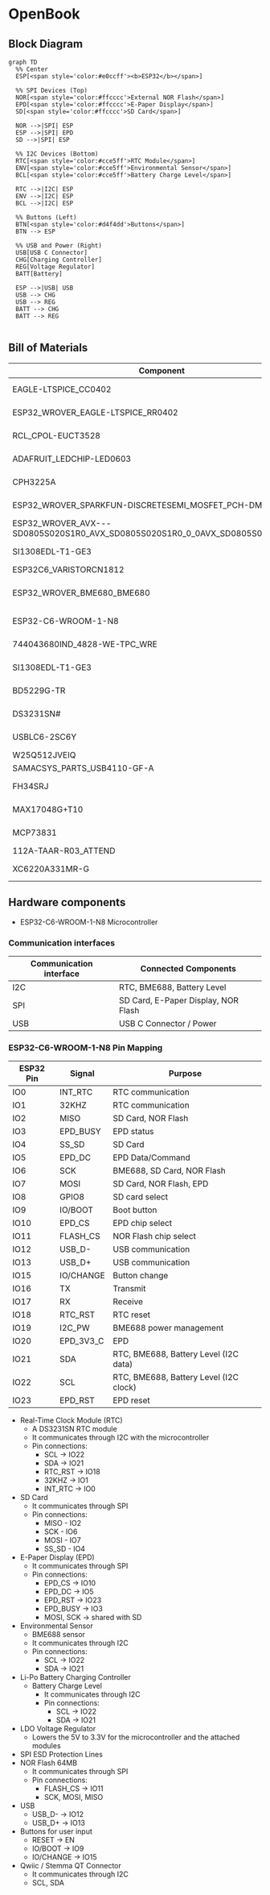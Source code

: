 # OpenBook

## Block Diagram
```mermaid
graph TD
  %% Center
  ESP[<span style='color:#e0ccff'><b>ESP32</b></span>]

  %% SPI Devices (Top)
  NOR[<span style='color:#ffcccc'>External NOR Flash</span>]
  EPD[<span style='color:#ffcccc'>E-Paper Display</span>]
  SD[<span style='color:#ffcccc'>SD Card</span>]

  NOR -->|SPI| ESP
  ESP -->|SPI| EPD
  SD -->|SPI| ESP

  %% I2C Devices (Bottom)
  RTC[<span style='color:#cce5ff'>RTC Module</span>]
  ENV[<span style='color:#cce5ff'>Environmental Sensor</span>]
  BCL[<span style='color:#cce5ff'>Battery Charge Level</span>]

  RTC -->|I2C| ESP
  ENV -->|I2C| ESP
  BCL -->|I2C| ESP

  %% Buttons (Left)
  BTN[<span style='color:#d4f4dd'>Buttons</span>]
  BTN --> ESP

  %% USB and Power (Right)
  USB[USB C Connector]
  CHG[Charging Controller]
  REG[Voltage Regulator]
  BATT[Battery]

  ESP -->|USB| USB
  USB --> CHG
  USB --> REG
  BATT --> CHG
  BATT --> REG


```
## Bill of Materials
|Component|Description|Purchase|Datasheet|
|---------|-----------|--------|---------|
|EAGLE-LTSPICE_CC0402 | Capacitor | https://eu.mouser.com/ProductDetail/KEMET/C0402C475K8PACTU?qs=ulEaXIWI0c9ebKRT3r3htg%3D%3D | https://eu.mouser.com/datasheet/2/447/KEM_C1006_X5R_SMD-3316465.pdf
|ESP32_WROVER_EAGLE-LTSPICE_RR0402 | Resistor | https://eu.mouser.com/ProductDetail/Vishay-Beyschlag/MCS04020D9101BE000?qs=sGAEpiMZZMvdGkrng054twKDKoBh%252BscnK%2FuqkNk9X%252BqO%2Fz5%2F0u93Ow%3D%3D  | https://www.vishay.com/docs/28700/mcx0x0xpre.pdf
|RCL_CPOL-EUCT3528 | Capacitor | https://eu.mouser.com/ProductDetail/Nichicon/LGN2W101MELA25?qs=Fe64Qgzkstf1zMszMsgRoA%3D%3D | https://eu.mouser.com/datasheet/2/293/e_lgn-3082370.pdf
|ADAFRUIT_LEDCHIP-LED0603 | LED | https://eu.mouser.com/ProductDetail/ams-OSRAM/KG-EELP41.22-PHRH-35-A8J8-20-R18?qs=ZcfC38r4Posajg8ZvCDQkg%3D%3D | https://eu.mouser.com/datasheet/2/588/KG_EELP41_22_EN-3572852.pdf
|CPH3225A | Capacitor | https://eu.mouser.com/ProductDetail/Seiko-Semiconductors/CPH3225A?qs=3etwrb1wR%252BhUOph6lAO7eg%3D%3D | https://eu.mouser.com/datasheet/2/360/Seiko_Instruments_MicroBattery_E_20230330_2024Jan_-3561061.pdf
|ESP32_WROVER_SPARKFUN-DISCRETESEMI_MOSFET_PCH-DMG2305UX-7 | Transistor | https://eu.mouser.com/ProductDetail/Diodes-Incorporated/DMG2305UX-7?qs=L1DZKBg7t5F%2FNBHrjfxC%252Bg%3D%3D | https://www.diodes.com/assets/Datasheets/DMG2305UX.pdf
|ESP32_WROVER_AVX---SD0805S020S1R0_AVX_SD0805S020S1R0_0_0AVX_SD0805S020S1R0_0_0 | Diode | https://eu.mouser.com/ProductDetail/ROHM-Semiconductor/SCS310AMC7G?qs=iLKYxzqNS75xiccEgNnX2g%3D%3D | https://fscdn.rohm.com/en/products/databook/datasheet/discrete/sic/sbd/scs310am-e.pdf
|SI1308EDL-T1-GE3 | Transistor | https://eu.mouser.com/ProductDetail/Vishay-Semiconductors/SI1308EDL-T1-GE3?qs=bX1%252BNvsK%2FBramh9tgpOaEw%3D%3D | https://www.vishay.com/docs/63399/si1308edl.pdf
|ESP32C6_VARISTORCN1812 | Varistor | https://eu.mouser.com/ProductDetail/Schurter/PFMF.050.2?qs=1auRipcfynCums5v1iucSA%3D%3D | https://eu.mouser.com/datasheet/2/358/typ_PFMF-1275918.pdf
|ESP32_WROVER_BME680_BME680 | Integrated Environmental Unit | https://eu.mouser.com/ProductDetail/M5Stack/U001-C?qs=e8oIoAS2J1R2mB7ZY1%252BSZg%3D%3D | https://docs.m5stack.com/en/unit/envIII
|ESP32-C6-WROOM-1-N8 | MicroController | https://eu.mouser.com/ProductDetail/Espressif-Systems/ESP32-C6?qs=Imq1NPwxi75noDtUpuVuWw%3D%3D | https://eu.mouser.com/datasheet/2/891/esp32_c6_datasheet_en-3304070.pdf
| 744043680IND_4828-WE-TPC_WRE | Inductor | https://eu.mouser.com/ProductDetail/Wurth-Elektronik/744043680?qs=PGXP4M47uW6VkZq%252BkzjrHA%3D%3D | https://www.we-online.com/components/products/datasheet/744043680.pdf
|SI1308EDL-T1-GE3 | Transistor | https://eu.mouser.com/ProductDetail/Vishay-Semiconductors/SI1308EDL-T1-GE3?qs=bX1%252BNvsK%2FBramh9tgpOaEw%3D%3D | https://www.vishay.com/docs/63399/si1308edl.pdf
| BD5229G-TR | Voltage Detector | https://eu.mouser.com/ProductDetail/ROHM-Semiconductor/BD5229G-TR?qs=sGAEpiMZZMutXGli8Ay4kAMqIQqqdOUlDFcDfPDPIK4%3D | https://fscdn.rohm.com/en/products/databook/datasheet/ic/power/voltage_detector/bd52xxg-e.pdf
|DS3231SN# | RTC Module | https://eu.mouser.com/ProductDetail/Analog-Devices-Maxim-Integrated/DS3231SN?qs=1eQvB6Dk1vhUlr8%2FOrV0Fw%3D%3D | https://eu.mouser.com/datasheet/2/609/DS3231-3421123.pdf
|USBLC6-2SC6Y | ESD Protection | https://eu.mouser.com/ProductDetail/STMicroelectronics/USBLC6-2SC6Y?qs=gNDSiZmRJS%2FOgDexvXkdow%3D%3D | https://eu.mouser.com/datasheet/2/389/usblc6_2sc6y-1852505.pdf
|W25Q512JVEIQ | Flash Memory | https://eu.mouser.com/ProductDetail/Winbond/W25Q512JVEIQ?qs=l7cgNqFNU1jw6svr3at6tA%3D%3D | https://eu.mouser.com/datasheet/2/949/Winbond_W25Q512JV_Datasheet-3240039.pdf
|SAMACSYS_PARTS_USB4110-GF-A | USB Connector | https://eu.mouser.com/ProductDetail/GCT/USB4110-GF-A?qs=KUoIvG%2F9IlYiZvIXQjyJeA%3D%3D | https://eu.mouser.com/datasheet/2/837/GCT_USB4110_Product_Drawing___20k_cycles-3455479.pdf
|FH34SRJ | E-Paper Display Header | https://eu.mouser.com/ProductDetail/Hirose-Connector/FH34SRJ-7S-0.5SH50?qs=vcbW%252B4%252BSTIqHa4IamMh36g%3D%3D | https://eu.mouser.com/datasheet/2/185/FH34SRJ_7S_0_5SH_50__CL0580_1200_0_50_2DDrawing_00-1615127.pdf
|MAX17048G+T10 | Battery Management | https://eu.mouser.com/ProductDetail/Analog-Devices-Maxim-Integrated/MAX17048G%2bT10?qs=D7PJwyCwLAoGnnn8jEPRBQ%3D%3D | https://eu.mouser.com/datasheet/2/609/MAX17048_MAX17049-3469099.pdf
|MCP73831 | Battery Controller | https://eu.mouser.com/ProductDetail/Microchip-Technology/MCP73831T-2ATI-MC?qs=yUQqVecv4qs9k7ug0bEXiw%3D%3D | https://eu.mouser.com/datasheet/2/268/MCP73831_Family_Data_Sheet_DS20001984H-3441711.pdf
|112A-TAAR-R03_ATTEND | SD Card Mount | https://store.comet.srl.ro/Catalogue/Product/43497/ | https://store.comet.srl.ro/Catalogue/Product/43497/
|XC6220A331MR-G | LDO Voltage Regulator | https://eu.mouser.com/ProductDetail/Torex-Semiconductor/XC6220A331MR-G?qs=AsjdqWjXhJ8ZSWznL1J0gg%3D%3D | https://eu.mouser.com/datasheet/2/760/xc6220-3371556.pdf

## Hardware components
- ESP32-C6-WROOM-1-N8 Microcontroller

### Communication interfaces

| Communication interface | Connected Components |
|--------------|----------------------|
| I2C        | RTC, BME688, Battery Level     |
| SPI        | SD Card, E-Paper Display, NOR Flash     |
| USB        | USB C Connector / Power     |

### ESP32-C6-WROOM-1-N8 Pin Mapping

| ESP32 Pin | Signal | Purpose |
|--------------|----------------------|---------|
| IO0        | INT_RTC     | RTC communication |
| IO1        | 32KHZ     | RTC communication |
| IO2        | MISO     | SD Card, NOR Flash |
| IO3        | EPD_BUSY     | EPD status |
| IO4        | SS_SD | SD Card |
| IO5        | EPD_DC | EPD Data/Command |
| IO6        | SCK  | BME688, SD Card, NOR Flash |
| IO7        | MOSI   | SD Card, NOR Flash, EPD |
| IO8        | GPIO8 | SD card select |
| IO9        | IO/BOOT   | Boot button |
| IO10       | EPD_CS   | EPD chip select|
| IO11       | FLASH_CS    | NOR Flash chip select |
| IO12       | USB_D-| USB communication |
| IO13       | USB_D+        | USB communication |
| IO15       | IO/CHANGE   | Button change |
| IO16       | TX   | Transmit |
| IO17       | RX   | Receive |
| IO18       | RTC_RST   | RTC reset |
| IO19       | I2C_PW   | BME688 power management |
| IO20       | EPD_3V3_C   | EPD |
| IO21       | SDA   | RTC, BME688, Battery Level (I2C data) |
| IO22       | SCL   | RTC, BME688, Battery Level (I2C clock) |
| IO23       | EPD_RST   | EPD reset |

- Real-Time Clock Module (RTC)
  - A DS3231SN RTC module
  - It communicates through I2C with the microcontroller
  - Pin connections:
      - SCL -> IO22
      - SDA -> IO21
      - RTC_RST -> IO18
      - 32KHZ -> IO1
      - INT_RTC -> IO0
- SD Card
  - It communicates through SPI
  - Pin connections:
    - MISO - IO2
    - SCK - IO6
    - MOSI - IO7
    - SS_SD - IO4
- E-Paper Display (EPD)
  - It communicates through SPI
  - Pin connections:
    - EPD_CS -> IO10
    - EPD_DC -> IO5
    - EPD_RST -> IO23
    - EPD_BUSY -> IO3
    - MOSI, SCK -> shared with SD
- Environmental Sensor
  - BME688 sensor
  - It communicates through I2C
  - Pin connections:
      - SCL -> IO22
      - SDA -> IO21
- Li-Po Battery Charging Controller
  - Battery Charge Level
    - It communicates through I2C
    - Pin connections:
        - SCL -> IO22
        - SDA -> IO21
- LDO Voltage Regulator
  - Lowers the 5V to 3.3V for the microcontroller and the attached modules
- SPI ESD Protection Lines
- NOR Flash 64MB
  - It communicates through SPI
  - Pin connections:
    - FLASH_CS -> IO11
    - SCK, MOSI, MISO
- USB
  - USB_D- -> IO12
  - USB_D+ -> IO13
- Buttons for user input
  - RESET -> EN
  - IO/BOOT -> IO9
  - IO/CHANGE -> IO15
- Qwiic / Stemma QT Connector
  - It communicates through I2C
  - SCL, SDA









